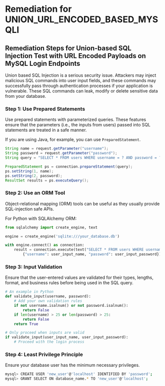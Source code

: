 # Remediation for UNION_URL_ENCODED_BASED_MYSQLI

## Remediation Steps for Union-based SQL Injection Test with URL Encoded Payloads on MySQL Login Endpoints

Union based SQL Injection is a serious security issue. Attackers may inject malicious SQL commands into user input fields, and these commands may successfully pass through authentication processes if your application is vulnerable. These SQL commands can leak, modify or delete sensitive data from your database.

### Step 1: Use Prepared Statements

Use prepared statements with parameterized queries. These features ensure that the parameters (i.e., the inputs from users) passed into SQL statements are treated in a safe manner. 

If you are using Java, for example, you can use `PreparedStatement`.

```java
String name = request.getParameter("username");
String password = request.getParameter("password");
String query = "SELECT * FROM users WHERE username = ? AND password = ?";

PreparedStatement ps = connection.prepareStatement(query);
ps.setString(1, name);
ps.setString(2, password);
ResultSet results = ps.executeQuery();
```

### Step 2: Use an ORM Tool

Object-relational mapping (ORM) tools can be useful as they usually provide SQL-injection safe APIs.

For Python with SQLAlchemy ORM:

```python
from sqlalchemy import create_engine, text

engine = create_engine('sqlite:///your_database.db')

with engine.connect() as connection:
    result = connection.execute(text("SELECT * FROM users WHERE username=:username AND password=:password"),
        {"username": user_input_name, "password": user_input_password})
```

### Step 3: Input Validation

Ensure that the user-entered values are validated for their types, lengths, format, and business rules before being used in the SQL query.

```python
# An example in Python
def validate_input(username, password):
    # Add your own validation rules
    if not username.isalnum() or not password.isalnum():
        return False
    if len(username) > 25 or len(password) > 25:
        return False
    return True

# Only proceed when inputs are valid
if validate_input(user_input_name, user_input_password):
    # Proceed with the login process
```

### Step 4: Least Privilege Principle

Ensure your database user has the minimum necessary privileges. 

```bash
mysql> CREATE USER 'new_user'@'localhost' IDENTIFIED BY 'password';
mysql> GRANT SELECT ON database_name.* TO 'new_user'@'localhost';
```